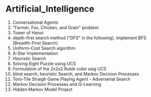 # Artificial_Intelligence
1. Conversational Agents 
2. "Farmer, Fox, Chicken, and Grain" problem
3. Tower of Hanoi 
4. depth-first search method ("DFS" in the following), implement BFS (Breadth-First Search) 
5. Uniform-Cost Search algorithm
6. A-Star Implementation
7. Heuristic Search 
8. Solving Eight Puzzle using UCS 
9. Formulation of the 2x2x2 Rubik cube usig UCS 
10. blind search, heuristic Search, and Markov Decision Processes
11. Toro-Tile Straigh Game Playing Agent - Adverserial Search 
12. Markov Decision Processes and Q-Learning
13. Hidden Markov Model Project 
